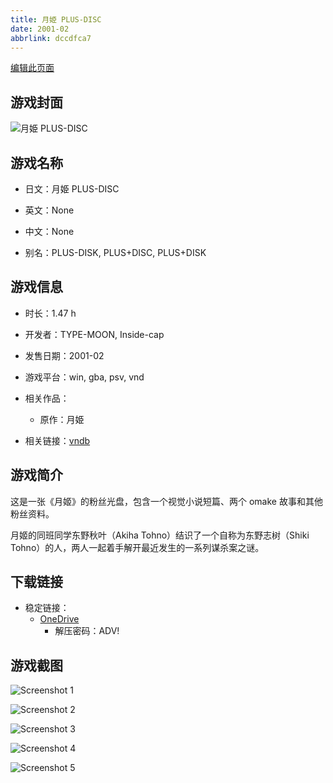 ```yaml
---
title: 月姫 PLUS-DISC
date: 2001-02
abbrlink: dccdfca7
---
```

[编辑此页面](https://github.com/ACG-3/ADV3-source/blob/main/source/_posts/games/%E6%9C%88%E5%A7%AB%20PLUS-DISC.md)

## 游戏封面

![月姫 PLUS-DISC](https://pan.timero.xyz/d/onedrive/img_lib_001/%E6%9C%88%E5%A7%AB%20PLUS-DISC_cover.avif)


## 游戏名称

- 日文：月姫 PLUS-DISC
- 英文：None
- 中文：None

- 别名：PLUS-DISK, PLUS+DISC, PLUS+DISK


## 游戏信息

- 时长：1.47 h
- 开发者：TYPE-MOON, Inside-cap
- 发售日期：2001-02
- 游戏平台：win, gba, psv, vnd
- 相关作品：
   - 原作：月姫

- 相关链接：[vndb](https://vndb.org/v49)


## 游戏简介

这是一张《月姬》的粉丝光盘，包含一个视觉小说短篇、两个 omake 故事和其他粉丝资料。

月姬的同班同学东野秋叶（Akiha Tohno）结识了一个自称为东野志树（Shiki Tohno）的人，两人一起着手解开最近发生的一系列谋杀案之谜。




## 下载链接

- 稳定链接：
    - [OneDrive](https://pan.timero.xyz/onedrive/adv_lib_001/%E6%9C%88%E5%A7%AB%20PLUS-DISC)
        - 解压密码：ADV!



## 游戏截图


![Screenshot 1](https://pan.timero.xyz/d/onedrive/img_lib_001/%E6%9C%88%E5%A7%AB%20PLUS-DISC_Screenshot_1.avif)

![Screenshot 2](https://pan.timero.xyz/d/onedrive/img_lib_001/%E6%9C%88%E5%A7%AB%20PLUS-DISC_Screenshot_2.avif)

![Screenshot 3](https://pan.timero.xyz/d/onedrive/img_lib_001/%E6%9C%88%E5%A7%AB%20PLUS-DISC_Screenshot_3.avif)

![Screenshot 4](https://pan.timero.xyz/d/onedrive/img_lib_001/%E6%9C%88%E5%A7%AB%20PLUS-DISC_Screenshot_4.avif)

![Screenshot 5](https://pan.timero.xyz/d/onedrive/img_lib_001/%E6%9C%88%E5%A7%AB%20PLUS-DISC_Screenshot_5.avif)

